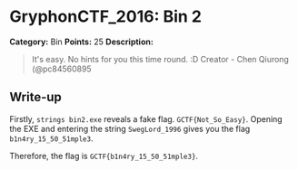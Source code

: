 # GryphonCTF_2016: Bin 2

**Category:** Bin
**Points:** 25
**Description:**

>It's easy. No hints for you this time round. :D
Creator - Chen Qiurong (@pc84560895

## Write-up
Firstly, `strings bin2.exe` reveals a fake flag. `GCTF{Not_So_Easy}`. Opening the EXE and entering the string `SwegLord_1996` gives you the flag `b1n4ry_15_50_51mple3`.

Therefore, the flag is `GCTF{b1n4ry_15_50_51mple3}`.
